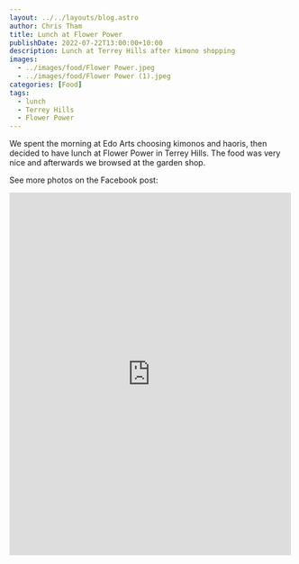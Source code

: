 ```yaml
---
layout: ../../layouts/blog.astro
author: Chris Tham
title: Lunch at Flower Power
publishDate: 2022-07-22T13:00:00+10:00
description: Lunch at Terrey Hills after kimono shopping
images:
  - ../images/food/Flower Power.jpeg
  - ../images/food/Flower Power (1).jpeg
categories: [Food]
tags:
  - lunch
  - Terrey Hills
  - Flower Power
---
```


We spent the morning at Edo Arts choosing kimonos and haoris, then decided
to have lunch at Flower Power in Terrey Hills. The food was very nice and
afterwards we browsed at the garden shop.

See more photos on the Facebook post:

<iframe src="https://www.facebook.com/plugins/post.php?href=https%3A%2F%2Fwww.facebook.com%2Fchris1.tham%2Fposts%2Fpfbid02GZRKc25MH5jzmoznN8wg8S2ueZ1JMZYCVpSGkgBvMQ3MuRsnpZDHpEj4GgAXwJLbl&show_text=true&width=500" width="500" height="645" style="border:none;overflow:hidden" scrolling="no" frameborder="0" allowfullscreen="true" allow="autoplay; clipboard-write; encrypted-media; picture-in-picture; web-share"></iframe>
